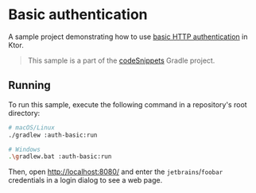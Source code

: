 # Basic authentication
A sample project demonstrating how to use [basic HTTP authentication](https://ktor.io/docs/basic.html) in Ktor.

> This sample is a part of the [codeSnippets](../../README.md) Gradle project.

## Running
To run this sample, execute the following command in a repository's root directory:
```bash
# macOS/Linux
./gradlew :auth-basic:run

# Windows
.\gradlew.bat :auth-basic:run
```

Then, open [http://localhost:8080/](http://localhost:8080/) and enter the `jetbrains`/`foobar` credentials in a login dialog to see a web page.